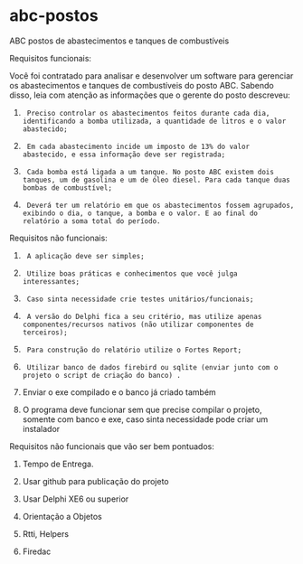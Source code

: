 # abc-postos
ABC postos de abastecimentos e tanques de combustíveis

Requisitos funcionais:

Você foi contratado para analisar e desenvolver um software para gerenciar os abastecimentos e tanques de combustíveis do posto ABC. Sabendo disso, leia com atenção as informações que o gerente do posto descreveu:

1.      Preciso controlar os abastecimentos feitos durante cada dia, identificando a bomba utilizada, a quantidade de litros e o valor abastecido;

2.      Em cada abastecimento incide um imposto de 13% do valor abastecido, e essa informação deve ser registrada;

3.      Cada bomba está ligada a um tanque. No posto ABC existem dois tanques, um de gasolina e um de óleo diesel. Para cada tanque duas bombas de combustível;

4.      Deverá ter um relatório em que os abastecimentos fossem agrupados, exibindo o dia, o tanque, a bomba e o valor. E ao final do relatório a soma total do período.

Requisitos não funcionais:

1.      A aplicação deve ser simples;

2.      Utilize boas práticas e conhecimentos que você julga interessantes;

3.      Caso sinta necessidade crie testes unitários/funcionais;

4.      A versão do Delphi fica a seu critério, mas utilize apenas componentes/recursos nativos (não utilizar componentes de terceiros);

5.      Para construção do relatório utilize o Fortes Report;

6.      Utilizar banco de dados firebird ou sqlite (enviar junto com o projeto o script de criação do banco) .

7.    Enviar o exe compilado e o banco já criado também

8.    O programa deve funcionar sem que precise compilar o projeto, somente com banco e exe, caso sinta necessidade pode criar um instalador

Requisitos não funcionais que vão ser bem pontuados:

1.  Tempo de Entrega.

2.  Usar github para publicação do projeto

3.  Usar Delphi XE6 ou superior

4.  Orientação a Objetos

5.  Rtti, Helpers

6.  Firedac
